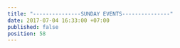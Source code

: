 ```yaml
---
title: "---------------SUNDAY EVENTS---------------"
date: 2017-07-04 16:33:00 +07:00
published: false
position: 58
---
```


